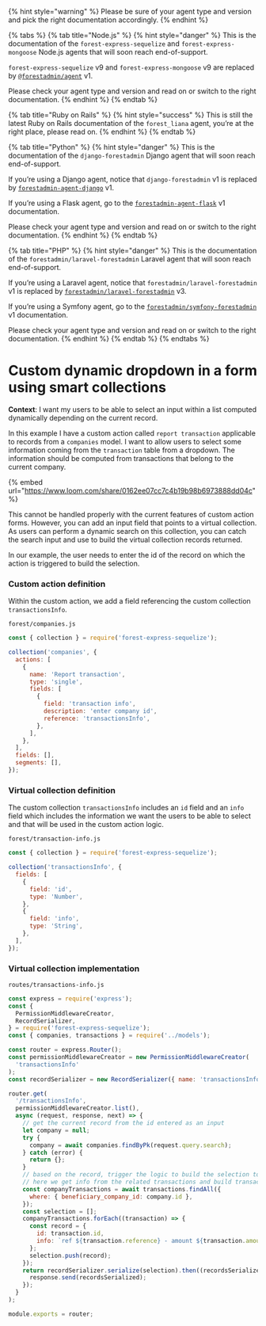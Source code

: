 {% hint style="warning" %}
Please be sure of your agent type and version and pick the right documentation accordingly.
{% endhint %}

{% tabs %}
{% tab title="Node.js" %}
{% hint style="danger" %}
This is the documentation of the `forest-express-sequelize` and `forest-express-mongoose` Node.js agents that will soon reach end-of-support.

`forest-express-sequelize` v9 and `forest-express-mongoose` v9 are replaced by [`@forestadmin/agent`](https://docs.forestadmin.com/developer-guide-agents-nodejs/) v1.

Please check your agent type and version and read on or switch to the right documentation.
{% endhint %}
{% endtab %}

{% tab title="Ruby on Rails" %}
{% hint style="success" %}
This is still the latest Ruby on Rails documentation of the `forest_liana` agent, you’re at the right place, please read on.
{% endhint %}
{% endtab %}

{% tab title="Python" %}
{% hint style="danger" %}
This is the documentation of the `django-forestadmin` Django agent that will soon reach end-of-support.

If you’re using a Django agent, notice that `django-forestadmin` v1 is replaced by [`forestadmin-agent-django`](https://docs.forestadmin.com/developer-guide-agents-python) v1.

If you’re using a Flask agent, go to the [`forestadmin-agent-flask`](https://docs.forestadmin.com/developer-guide-agents-python) v1 documentation.

Please check your agent type and version and read on or switch to the right documentation.
{% endhint %}
{% endtab %}

{% tab title="PHP" %}
{% hint style="danger" %}
This is the documentation of the `forestadmin/laravel-forestadmin` Laravel agent that will soon reach end-of-support.

If you’re using a Laravel agent, notice that `forestadmin/laravel-forestadmin` v1 is replaced by [`forestadmin/laravel-forestadmin`](https://docs.forestadmin.com/developer-guide-agents-php) v3.

If you’re using a Symfony agent, go to the [`forestadmin/symfony-forestadmin`](https://docs.forestadmin.com/developer-guide-agents-php) v1 documentation.

Please check your agent type and version and read on or switch to the right documentation.
{% endhint %}
{% endtab %}
{% endtabs %}

# Custom dynamic dropdown in a form using smart collections

**Context**: I want my users to be able to select an input within a list computed dynamically depending on the current record.

In this example I have a custom action called `report transaction` applicable to records from a `companies` model. I want to allow users to select some information coming from the `transaction` table from a dropdown. The information should be computed from transactions that belong to the current company.

{% embed url="https://www.loom.com/share/0162ee07cc7c4b19b98b6973888dd04c" %}

This cannot be handled properly with the current features of custom action forms. However, you can add an input field that points to a virtual collection. As users can perform a dynamic search on this collection, you can catch the search input and use to build the virtual collection records returned.

In our example, the user needs to enter the id of the record on which the action is triggered to build the selection.

### Custom action definition

Within the custom action, we add a field referencing the custom collection `transactionsInfo`.

`forest/companies.js`

```jsx
const { collection } = require('forest-express-sequelize');

collection('companies', {
  actions: [
    {
      name: 'Report transaction',
      type: 'single',
      fields: [
        {
          field: 'transaction info',
          description: 'enter company id',
          reference: 'transactionsInfo',
        },
      ],
    },
  ],
  fields: [],
  segments: [],
});
```

### Virtual collection definition

The custom collection `transactionsInfo` includes an `id` field and an `info` field which includes the information we want the users to be able to select and that will be used in the custom action logic.

`forest/transaction-info.js`

```jsx
const { collection } = require('forest-express-sequelize');

collection('transactionsInfo', {
  fields: [
    {
      field: 'id',
      type: 'Number',
    },
    {
      field: 'info',
      type: 'String',
    },
  ],
});
```

### Virtual collection implementation

`routes/transactions-info.js`

```javascript
const express = require('express');
const {
  PermissionMiddlewareCreator,
  RecordSerializer,
} = require('forest-express-sequelize');
const { companies, transactions } = require('../models');

const router = express.Router();
const permissionMiddlewareCreator = new PermissionMiddlewareCreator(
  'transactionsInfo'
);
const recordSerializer = new RecordSerializer({ name: 'transactionsInfo' });

router.get(
  '/transactionsInfo',
  permissionMiddlewareCreator.list(),
  async (request, response, next) => {
    // get the current record from the id entered as an input
    let company = null;
    try {
      company = await companies.findByPk(request.query.search);
    } catch (error) {
      return {};
    }
    // based on the record, trigger the logic to build the selection to be proposed
    // here we get info from the related transactions and build transactionsInfo records from them
    const companyTransactions = await transactions.findAll({
      where: { beneficiary_company_id: company.id },
    });
    const selection = [];
    companyTransactions.forEach((transaction) => {
      const record = {
        id: transaction.id,
        info: `ref ${transaction.reference} - amount ${transaction.amount} USD`,
      };
      selection.push(record);
    });
    return recordSerializer.serialize(selection).then((recordsSerialized) => {
      response.send(recordsSerialized);
    });
  }
);

module.exports = router;
```
